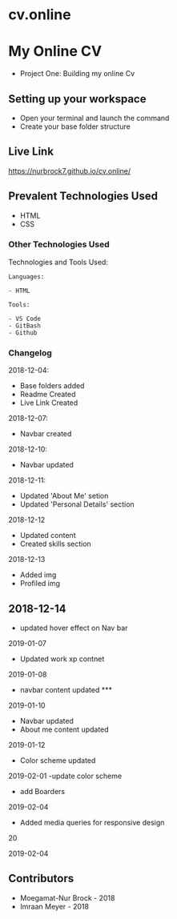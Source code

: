# cv.online
# My Online CV
- Project One: Building my online Cv

## Setting up your workspace

- Open your terminal and launch the command
- Create your base folder structure

## Live Link

https://nurbrock7.github.io/cv.online/

## Prevalent Technologies Used

 - HTML
 - CSS


### Other Technologies Used

Technologies and Tools Used:

```
Languages:

- HTML

```
```
Tools:

- VS Code
- GitBash
- Github

```

### Changelog

2018-12-04:
- Base folders added
- Readme Created
- Live Link Created

2018-12-07:
- Navbar created

2018-12-10:
- Navbar updated


2018-12-11:
- Updated 'About Me' setion
- Updated 'Personal Details' section

2018-12-12
- Updated content
- Created skills section

2018-12-13 
- Added img 
- Profiled img

2018-12-14
- 
- updated  hover effect on Nav bar

2019-01-07
- Updated work xp contnet


2019-01-08

- navbar content updated ***

2019-01-10 
- Navbar updated
- About me content updated

2019-01-12
- Color scheme updated 

2019-02-01
-update color scheme 
- add Boarders

2019-02-04

- Added media queries for responsive design

20

2019-02-04
## Contributors
- Moegamat-Nur Brock - 2018
- Imraan Meyer - 2018
